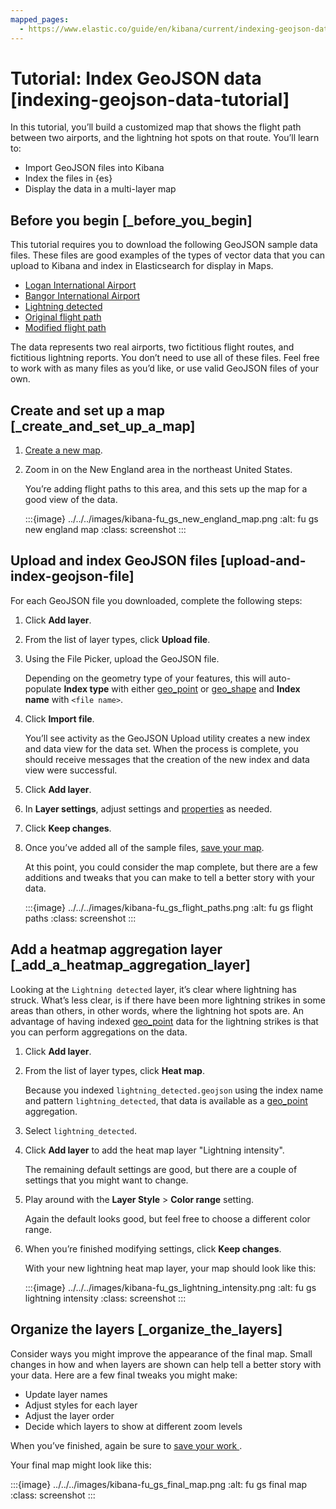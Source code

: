 ```yaml
---
mapped_pages:
  - https://www.elastic.co/guide/en/kibana/current/indexing-geojson-data-tutorial.html
---
```


# Tutorial: Index GeoJSON data [indexing-geojson-data-tutorial]

In this tutorial, you’ll build a customized map that shows the flight path between two airports, and the lightning hot spots on that route. You’ll learn to:

* Import GeoJSON files into Kibana
* Index the files in {es}
* Display the data in a multi-layer map


## Before you begin [_before_you_begin]

This tutorial requires you to download the following GeoJSON sample data files. These files are good examples of the types of vector data that you can upload to Kibana and index in Elasticsearch for display in  Maps.

* [Logan International Airport](https://raw.githubusercontent.com/elastic/examples/master/Maps/Getting%20Started%20Examples/geojson_upload_and_styling/logan_international_airport.geojson)
* [Bangor International Airport](https://raw.githubusercontent.com/elastic/examples/master/Maps/Getting%20Started%20Examples/geojson_upload_and_styling/bangor_international_airport.geojson)
* [Lightning detected](https://raw.githubusercontent.com/elastic/examples/master/Maps/Getting%20Started%20Examples/geojson_upload_and_styling/lightning_detected.geojson)
* [Original flight path](https://raw.githubusercontent.com/elastic/examples/master/Maps/Getting%20Started%20Examples/geojson_upload_and_styling/original_flight_path.geojson)
* [Modified flight path](https://raw.githubusercontent.com/elastic/examples/master/Maps/Getting%20Started%20Examples/geojson_upload_and_styling/modified_flight_path.geojson)

The data represents two real airports, two fictitious flight routes, and fictitious lightning reports. You don’t need to use all of these files. Feel free to work with as many files as you’d like, or use valid GeoJSON files of your own.


## Create and set up a map [_create_and_set_up_a_map]

1. [Create a new map](maps-getting-started.md#maps-create).
2. Zoom in on the New England area in the northeast United States.

   You’re adding flight paths to this area, and this sets up the map for a good view of the data.

   :::{image} ../../../images/kibana-fu_gs_new_england_map.png
   :alt: fu gs new england map
   :class: screenshot
   :::



## Upload and index GeoJSON files [upload-and-index-geojson-file]

For each GeoJSON file you downloaded, complete the following steps:

1. Click **Add layer**.
2. From the list of layer types, click **Upload file**.
3. Using the File Picker, upload the GeoJSON file.

    Depending on the geometry type of your features, this will auto-populate **Index type** with either [geo_point](https://www.elastic.co/guide/en/elasticsearch/reference/current/geo-point.html) or [geo_shape](https://www.elastic.co/guide/en/elasticsearch/reference/current/geo-shape.html) and **Index name** with `<file name>`.

4. Click **Import file**.

    You’ll see activity as the GeoJSON Upload utility creates a new index and data view for the data set. When the process is complete, you should receive messages that the creation of the new index and data view were successful.

5. Click **Add layer**.
6. In **Layer settings**, adjust settings and [properties](maps-vector-style-properties.md) as needed.
7. Click **Keep changes**.
8. Once you’ve added all of the sample files, [save your map](maps-getting-started.md#maps-save).

   At this point, you could consider the map complete, but there are a few additions and tweaks that you can make to tell a better story with your data.

   :::{image} ../../../images/kibana-fu_gs_flight_paths.png
   :alt: fu gs flight paths
   :class: screenshot
   :::



## Add a heatmap aggregation layer [_add_a_heatmap_aggregation_layer]

Looking at the `Lightning detected` layer, it’s clear where lightning has struck. What’s less clear, is if there have been more lightning strikes in some areas than others, in other words, where the lightning hot spots are. An advantage of having indexed [geo_point](https://www.elastic.co/guide/en/elasticsearch/reference/current/geo-point.html) data for the lightning strikes is that you can perform aggregations on the data.

1. Click **Add layer**.
2. From the list of layer types, click **Heat map**.

    Because you indexed `lightning_detected.geojson` using the index name and pattern `lightning_detected`, that data is available as a [geo_point](https://www.elastic.co/guide/en/elasticsearch/reference/current/geo-point.html) aggregation.

3. Select `lightning_detected`.
4. Click **Add layer** to add the heat map layer "Lightning intensity".

    The remaining default settings are good, but there are a couple of settings that you might want to change.

5. Play around with the **Layer Style** > **Color range** setting.

    Again the default looks good, but feel free to choose a different color range.

6. When you’re finished modifying settings, click **Keep changes**.

   With your new lightning heat map layer, your map should look like this:

   :::{image} ../../../images/kibana-fu_gs_lightning_intensity.png
   :alt: fu gs lightning intensity
   :class: screenshot
   :::



## Organize the layers [_organize_the_layers]

Consider ways you might improve the appearance of the final map. Small changes in how and when layers are shown can help tell a better story with your data. Here are a few final tweaks you might make:

* Update layer names
* Adjust styles for each layer
* Adjust the layer order
* Decide which layers to show at different zoom levels

When you’ve finished, again be sure to [save your work ](maps-getting-started.md#maps-save).

Your final map might look like this:

:::{image} ../../../images/kibana-fu_gs_final_map.png
:alt: fu gs final map
:class: screenshot
:::

